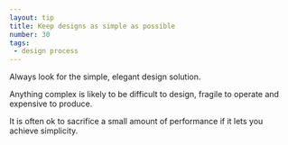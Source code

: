 ```yaml
---
layout: tip
title: Keep designs as simple as possible
number: 30
tags:
 - design process
---
```


Always look for the simple, elegant design solution.

Anything complex is likely to be difficult to design, fragile to operate and expensive to produce.

It is often ok to sacrifice a small amount of performance if it lets you achieve simplicity.
